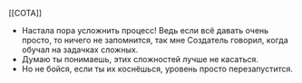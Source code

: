 [[СОТА]]

- Настала пора усложнить процесс! Ведь если всё давать очень просто, то ничего не запомнится, так мне Создатель говорил, когда обучал на задачках сложных.
- Думаю ты понимаешь, этих сложностей лучше не касаться.
- Но не бойся, если ты их коснёшься, уровень просто перезапустится.